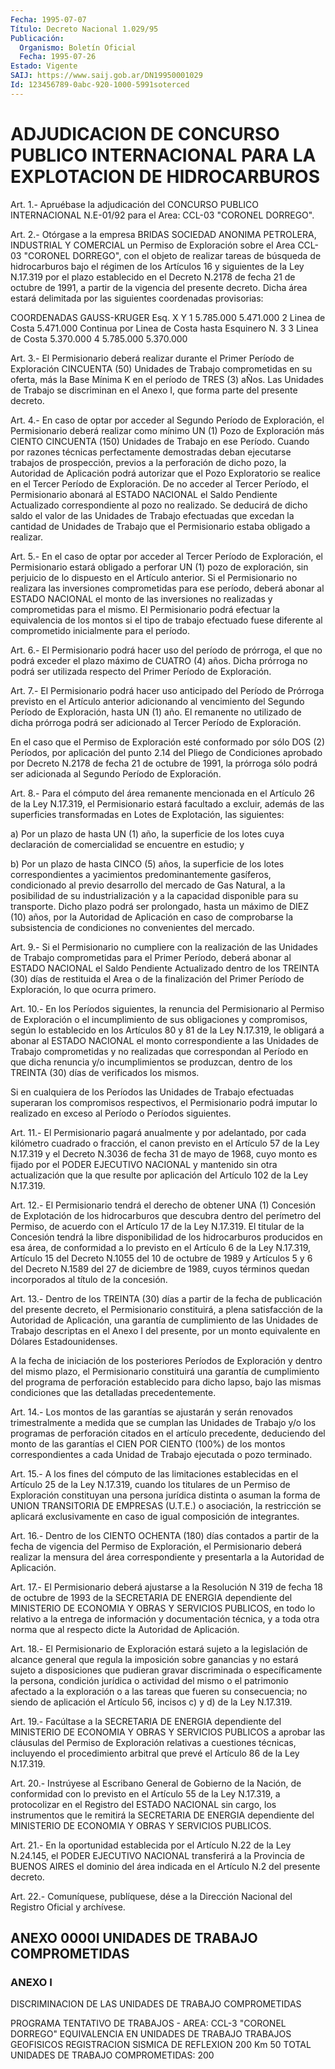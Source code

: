 ```yaml
---
Fecha: 1995-07-07
Título: Decreto Nacional 1.029/95
Publicación:
  Organismo: Boletín Oficial
  Fecha: 1995-07-26
Estado: Vigente
SAIJ: https://www.saij.gob.ar/DN19950001029
Id: 123456789-0abc-920-1000-5991soterced
---
```

# ADJUDICACION DE CONCURSO PUBLICO INTERNACIONAL PARA LA EXPLOTACION DE HIDROCARBUROS

<a id="1"></a>
Art.  1.-  Apruébase  la  adjudicación  del  CONCURSO PUBLICO INTERNACIONAL  N.E-01/92  para  el  Area: CCL-03 "CORONEL DORREGO".

<a id="2"></a>
Art.  2.-  Otórgase  a  la  empresa  BRIDAS  SOCIEDAD ANONIMA PETROLERA,  INDUSTRIAL  Y COMERCIAL un Permiso de Exploración sobre el Area CCL-03 "CORONEL DORREGO",  con el objeto de realizar tareas de búsqueda de hidrocarburos bajo el  régimen de los Artículos 16 y siguientes  de  la  Ley  N.17.319 por el plazo  establecido  en  el Decreto N.2178 de fecha 21  de  octubre  de  1991,  a  partir de la vigencia  del  presente  decreto. Dicha área estará delimitada  por las siguientes coordenadas provisorias:

COORDENADAS GAUSS-KRUGER  Esq.                   X                    Y   1                 5.785.000             5.471.000   2             Linea de Costa            5.471.000          Continua por Linea de Costa hasta                  Esquinero N. 3   3             Linea de Costa            5.370.000   4                 5.785.000               5.370.000

<a id="3"></a>
Art.  3.-  El  Permisionario deberá realizar durante el Primer Período  de  Exploración    CINCUENTA   (50)  Unidades  de  Trabajo comprometidas en su oferta, más la Base  Mínima  K en el período de TRES (3) aÑos. Las Unidades de Trabajo se discriminan  en  el Anexo I, que forma parte del presente decreto.

<a id="4"></a>
Art.  4.-  En  caso de optar por acceder al Segundo Período de Exploración, el Permisionario  deberá  realizar  como mínimo UN (1) Pozo de Exploración más CIENTO CINCUENTA (150) Unidades  de Trabajo en    ese   Período.  Cuando  por  razones  técnicas  perfectamente demostradas  deban ejecutarse trabajos de prospección, previos a la perforación  de  dicho  pozo,  la  Autoridad  de  Aplicación  podrá autorizar que  el Pozo Exploratorio se realice en el Tercer Período de Exploración.  De  no acceder al Tercer Período, el Permisionario abonará  al  ESTADO  NACIONAL    el   Saldo  Pendiente  Actualizado correspondiente al pozo no realizado.  Se  deducirá  de dicho saldo el  valor  de  las  Unidades  de Trabajo efectuadas que excedan  la cantidad  de  Unidades  de  Trabajo  que  el  Permisionario  estaba obligado a realizar.

<a id="5"></a>
Art.  5.- En el caso de optar por acceder al Tercer Período de Exploración,  el  Permisionario  estará  obligado a perforar UN (1) pozo de exploración, sin perjuicio de lo dispuesto  en  el Artículo anterior.    Si  el  Permisionario  no  realizara  las  inversiones comprometidas  para  ese  período, deberá abonar al ESTADO NACIONAL el monto de las inversiones  no  realizadas y comprometidas para el mismo.  El  Permisionario podrá efectuar  la  equivalencia  de  los montos  si  el   tipo  de  trabajo  efectuado  fuese  diferente  al comprometido inicialmente para el período.

<a id="6"></a>
Art.  6.-  El  Permisionario  podrá  hacer  uso del período de prórroga,  el que no podrá exceder el plazo máximo  de  CUATRO  (4) años. Dicha  prórroga  no  podrá  ser utilizada respecto del Primer Período de Exploración.

<a id="7"></a>
Art.  7.-  El  Permisionario  podrá  hacer  uso anticipado del Período  de  Prórroga previsto en el Artículo anterior  adicionando al vencimiento  del  Segundo  Período  de Exploración, hasta UN (1) año.  El  remanente  no  utilizado  de  dicha  prórroga  podrá  ser adicionado al Tercer Período de Exploración.

En el caso que el Permiso de Exploración  esté conformado por sólo DOS  (2)  Períodos,  por aplicación del punto 2.14  del  Pliego  de Condiciones aprobado por  Decreto  N.2178 de fecha 21 de octubre de 1991, la prórroga sólo podrá ser adicionada  al  Segundo Período de Exploración.

<a id="8"></a>
Art.  8.-  Para el cómputo del área remanente mencionada en el Artículo 26 de la  Ley  N.17.319, el Permisionario estará facultado a excluir, además de las  superficies  transformadas  en  Lotes  de Explotación, las siguientes:

a)  Por  un  plazo de hasta UN (1) año, la superficie de los lotes cuya declaración  de  comercialidad se encuentre en estudio; y

b) Por un plazo de hasta  CINCO  (5)  años,  la  superficie de los lotes  correspondientes a yacimientos predominantemente  gasíferos, condicionado  al previo desarrollo del mercado de Gas Natural, a la posibilidad de  su  industrialización  y  a la capacidad disponible para  su  transporte.  Dicho plazo podrá ser prolongado,  hasta  un máximo de DIEZ (10) años,  por  la  Autoridad de Aplicación en caso de comprobarse la subsistencia de condiciones  no  convenientes del mercado.

<a id="9"></a>
Art. 9.- Si el Permisionario no cumpliere con la realización de las  Unidades  de  Trabajo  comprometidas  para  el Primer Período, deberá  abonar  al  ESTADO NACIONAL el Saldo Pendiente  Actualizado dentro de los TREINTA  (30)  días  de  restituida  el  Area o de la finalización  del  Primer  Período  de  Exploración,  lo que ocurra primero.

<a id="10"></a>
Art.  10.-  En  los  Períodos  siguientes,  la  renuncia  del Permisionario  al Permiso de Exploración o el incumplimiento de sus obligaciones y compromisos,  según  lo establecido en los Artículos 80  y  81  de  la  Ley N.17.319, le obligará  a  abonar  al  ESTADO NACIONAL  el  monto  correspondiente  a  las  Unidades  de  Trabajo comprometidas y no realizadas  que  correspondan  al Período en que dicha  renuncia  y/o  incumplimientos se produzcan, dentro  de  los TREINTA (30) días de verificados los mismos.

Si  en  cualquiera  de  los   Períodos  las  Unidades  de  Trabajo efectuadas superaran los compromisos  respectivos, el Permisionario podrá  imputar  lo  realizado  en  exceso  al  Período  o  Períodos siguientes.

<a id="11"></a>
Art. 11.- El Permisionario pagará anualmente y por adelantado, por cada  kilómetro  cuadrado  o  fracción, el canon previsto en el Artículo 57 de la Ley N.17.319 y el  Decreto  N.3036 de fecha 31 de mayo de 1968, cuyo monto es fijado por el PODER  EJECUTIVO NACIONAL y  mantenido  sin  otra  actualización  que  la  que  resulte   por aplicación del Artículo 102 de la Ley N.17.319.

<a id="12"></a>
Art. 12.- El Permisionario tendrá el derecho de obtener UNA (1) Concesión  de  Explotación de los hidrocarburos que descubra dentro del perímetro del  Permiso, de acuerdo con el Artículo 17 de la Ley N.17.319. El titular de la Concesión tendrá la libre disponibilidad de los  hidrocarburos  producidos  en  esa  área, de conformidad  a  lo  previsto  en  el Artículo 6 de la Ley N.17.319, Artículo  15  del  Decreto N.1055 del  10  de  octubre  de  1989  y Artículos 5 y 6 del  Decreto  N.1589  del  27 de diciembre de 1989, cuyos  términos  quedan  incorporados al título  de  la  concesión.

<a id="13"></a>
Art. 13.- Dentro de los TREINTA (30) días a partir de la fecha de publicación  del presente decreto, el Permisionario constituirá, a plena satisfacción  de  la  Autoridad de Aplicación, una garantía de cumplimiento de las Unidades  de  Trabajo descriptas en el Anexo I del presente, por un monto equivalente en Dólares Estadounidenses.

A  la  fecha  de  iniciación  de  los  posteriores    Períodos  de Exploración  y dentro del mismo plazo, el Permisionario constituirá una  garantía  de    cumplimiento    del  programa  de  perforación establecido para dicho lapso, bajo las  mismas  condiciones que las detalladas precedentemente.

<a id="14"></a>
Art.  14.-  Los  montos  de las garantías se ajustarán y serán renovados trimestralmente a medida  que  se cumplan las Unidades de Trabajo  y/o los programas de perforación citados  en  el  artículo precedente,  deduciendo  del  monto  de  las  garantías el CIEN POR CIENTO  (100%)  de  los montos correspondientes a  cada  Unidad  de Trabajo ejecutada o pozo terminado.

<a id="15"></a>
Art.  15.-  A  los  fines  del  cómputo  de  las  limitaciones establecidas  en  el  Artículo  25  de la Ley N.17.319, cuando  los titulares  de  un Permiso de Exploración  constituyan  una  persona jurídica distinta  o  asuman  la  forma  de  UNION  TRANSITORIA  DE EMPRESAS    (U.T.E.)  o  asociación,  la  restricción  se  aplicará exclusivamente   en  caso  de  igual  composición  de  integrantes.

<a id="16"></a>
Art.  16.-  Dentro de los CIENTO OCHENTA (180) días contados a partir de la fecha  de  vigencia  del  Permiso  de  Exploración, el Permisionario  deberá  realizar la mensura del área correspondiente y presentarla a la Autoridad de Aplicación.

<a id="17"></a>
Art.  17.- El Permisionario deberá ajustarse a la Resolución N 319 de fecha  18  de  octubre  de  1993 de la SECRETARIA DE ENERGIA dependiente  del  MINISTERIO  DE  ECONOMIA   Y  OBRAS  Y  SERVICIOS PUBLICOS,  en  todo  lo  relativo  a  la entrega de  información  y documentación técnica, y a toda otra norma  que  al  respecto dicte la Autoridad de Aplicación.

<a id="18"></a>
Art.  18.-  El Permisionario de Exploración estará sujeto a la legislación de alcance  general  que  regula  la  imposición  sobre ganancias  y  no  estará sujeto a disposiciones que pudieran gravar discriminada o específicamente  la  persona,  condición  jurídica o actividad del mismo o el patrimonio afectado a la exploración  o  a las  tareas  que fueren su consecuencia; no siendo de aplicación el Artículo 56, incisos c) y d) de la Ley N.17.319.

<a id="19"></a>
Art. 19.- Facúltase a la SECRETARIA DE ENERGIA dependiente del MINISTERIO  DE  ECONOMIA Y OBRAS Y SERVICIOS PUBLICOS a aprobar las cláusulas  del  Permiso   de  Exploración  relativas  a  cuestiones técnicas,  incluyendo  el  procedimiento   arbitral  que  prevé  el Artículo 86 de la Ley N.17.319.

<a id="20"></a>
Art.  20.-  Instrúyese  al Escribano General de Gobierno de la Nación, de conformidad con lo  previsto en el Artículo 55 de la Ley N.17.319, a protocolizar en el Registro  del  ESTADO  NACIONAL  sin cargo,  los  instrumentos  que le remitirá la SECRETARIA DE ENERGIA dependiente  del  MINISTERIO  DE   ECONOMIA  Y  OBRAS  Y  SERVICIOS PUBLICOS.

<a id="21"></a>
Art. 21.- En la oportunidad establecida por el Artículo N.22 de la Ley  N.24.145,  el  PODER  EJECUTIVO  NACIONAL  transferirá a la Provincia  de  BUENOS  AIRES  el  dominio del área indicada  en  el Artículo N.2 del presente decreto.

<a id="22"></a>
Art. 22.- Comuníquese, publíquese, dése a la Dirección Nacional del Registro Oficial y archívese.

## ANEXO 0000I UNIDADES DE TRABAJO COMPROMETIDAS

### ANEXO I

<a id="1"></a>
DISCRIMINACION  DE  LAS  UNIDADES DE TRABAJO COMPROMETIDAS

PROGRAMA TENTATIVO DE TRABAJOS - AREA: CCL-3 "CORONEL DORREGO"                                       EQUIVALENCIA EN                                    UNIDADES DE TRABAJO TRABAJOS GEOFISICOS REGISTRACION SISMICA DE REFLEXION         200 Km         50 TOTAL UNIDADES DE TRABAJO COMPROMETIDAS:     200